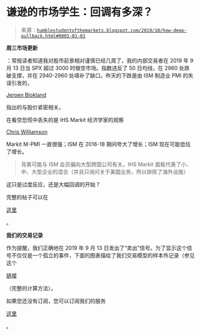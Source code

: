 <!--yml

类别：未分类

日期：2024-05-18 02:25:27

-->

# 谦逊的市场学生：回调有多深？

> 来源：[`humblestudentofthemarkets.blogspot.com/2019/10/how-deep-pullback.html#0001-01-01`](https://humblestudentofthemarkets.blogspot.com/2019/10/how-deep-pullback.html#0001-01-01)

**周三市场更新**

：常规读者知道我对股市前景相对谨慎已经几周了，我的内部交易者在 2019 年 9 月 13 日当 SPX 超过 3000 时做空市场。指数违反了 50 日均线，在 2960 处跌破支撑，并在 2940-2960 处填补了缺口。昨天的下跌是由 ISM 制造业 PMI 的失误引发的，

[Jeroen Blokland](https://twitter.com/jsblokland/status/1179320930956447744)

指出的与股价紧密相关。

在看空恐慌中丢失的是 IHS Markit 经济学家的观察

[Chris Williamson](https://twitter.com/williamsonchris/status/1179045063034331146)

Markit M-PMI 一直很强；ISM 在 2016-18 期间夸大了增长；ISM 现在可能低估了增长。

> 背离可能与 ISM 会员偏向大型跨国公司有关。IHS Markit 面板代表了小、中、大型企业的混合（并且只询问关于美国业务，所以排除了海外设施）

这只是过度反应，还是大幅回调的开始？

完整的帖子可以在

[这里](https://humblestudentofthemarkets.com/2019/10/02/how-deep-a-pullback/)

。

**我们的交易记录**

作为提醒，我们正确地在 2019 年 9 月 13 日发出了“卖出”信号。为了显示这个信号不仅仅是一个孤立的事件，下面的图表描绘了我们交易模型的样本外记录（参见这个

[链接](https://humblestudentofthemarkets.com/trading-track-record/)

（完整的计算方法）。

如果您还没有订阅，您可以订阅我们的服务

[这里](https://humblestudentofthemarkets.com/shop-2/?orderby=price)

。
